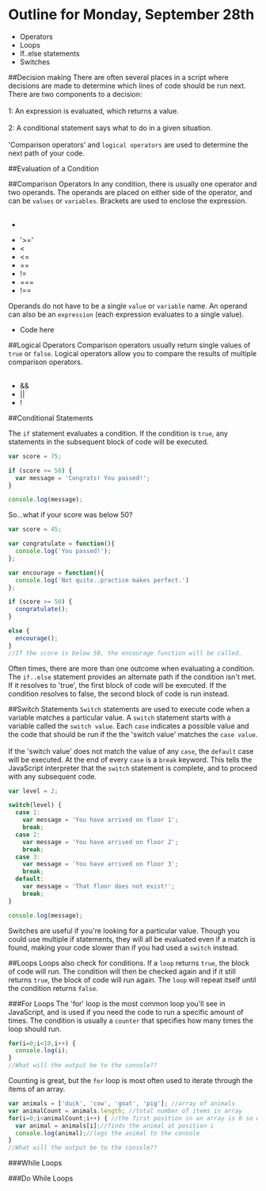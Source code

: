 # Outline for Monday, September 28th
- Operators
- Loops
- If..else statements
- Switches

##Decision making
There are often several places in a script where decisions are made to determine which lines of code should be run next. There are two components to a decision:
<br>
<br>
1: An expression is evaluated, which returns a value.
<br>
<br>
2: A conditional statement says what to do in a given situation.
<br>
<br>
'Comparison operators' and `logical operators` are used to determine the next path of your code.

##Evaluation of a Condition

##Comparison Operators
In any condition, there is usually one operator and two operands. The operands are placed on either side of the operator, and can be `values` or `variables`. Brackets are used to enclose the expression.
<br>
<br>
- >
- '>='
- <
- <=
- ==
- !=
- ===
- !==

Operands do not have to be a single `value` or `variable` name. An operand can also be an `expression` (each expression evaluates to a single value).
- Code here

##Logical Operators
Comparison operators usually return single values of `true` or `false`. Logical operators allow you to compare the results of multiple comparison operators.
<br>
<br>
- &&
- ||
- !

##Conditional Statements

The `if` statement evaluates a condition. If the condition is `true`, any statements in the subsequent block of code will be executed.
```javascript
var score = 75;

if (score >= 50) {
  var message = 'Congrats! You passed!';
}

console.log(message);
```
So...what if your score was below 50?
```javascript
var score = 45;

var congratulate = function(){
  console.log('You passed!');
};

var encourage = function(){
  console.log('Not quite..practice makes perfect.')
};

if (score >= 50) {
  congratulate();
}

else {
  encourage();
}
//If the score is below 50, the encourage function will be called.
```
Often times, there are more than one outcome when evaluating a condition. The `if..else` statement provides an alternate path if the condition isn't met. If it resolves to 'true', the first block of code will be executed. If the condition resolves to false, the second block of code is run instead.

##Switch Statements
`Switch` statements are used to execute code when a variable matches a particular value. A `switch` statement starts with a variable called the `switch value`. Each `case` indicates a possible value and the code that should be run if the the 'switch value' matches the `case value`.
<br>
<br>
If the 'switch value' does not match the value of any `case`, the `default` case will be executed. At the end of every `case` is a `break` keyword. This tells the JavaScript interpreter that the `switch` statement is complete, and to proceed with any subsequent code.
```javascript
var level = 2;

switch(level) {
  case 1:
    var message = 'You have arrived on floor 1';
    break;
  case 2:
    var message = 'You have arrived on floor 2';
    break;
  case 3:
    var message = 'You have arrived on floor 3';
    break;
  default:
    var message = 'That floor does not exist!';
    break;
}

console.log(message);
```
Switches are useful if you're looking for a particular value. Though you could use multiple if statements, they will all be evaluated even if a match is found, making your code slower than if you had used a `switch` instead.

##Loops
Loops also check for conditions. If a `loop` returns `true`, the block of code will run. The condition will then be checked again and if it still returns `true`, the block of code will run again. The `loop` will repeat itself until the condition returns `false`.

###For Loops
The 'for' loop is the most common loop you'll see in JavaScript, and is used if you need the code to run a specific amount of times. The condition is usually a `counter` that specifies how many times the loop should run.

```javascript
for(i=0;i<10,i++) {
  console.log(i);
}
//What will the output be to the console??
```
Counting is great, but the `for` loop is most often used to iterate through the items of an array.
```javascript
var animals = ['duck', 'cow', 'goat', 'pig']; //array of animals
var animalCount = animals.length; //total number of items in array
for(i=0;i<animalCount;i++) { //the first position in an array is 0 so we set i equal to it
  var animal = animals[i];//finds the animal at position i
  console.log(animal);//logs the animal to the console
}
//What will the output be to the console??
```

###While Loops

###Do While Loops
